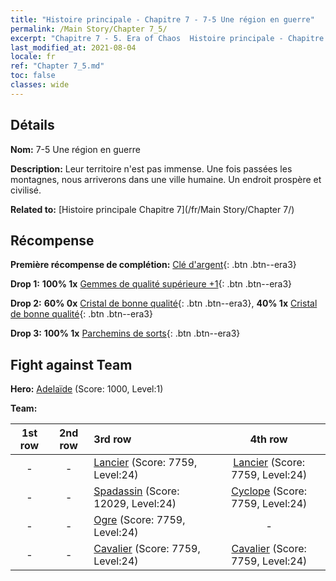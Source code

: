```yaml
---
title: "Histoire principale - Chapitre 7 - 7-5 Une région en guerre"
permalink: /Main Story/Chapter 7_5/
excerpt: "Chapitre 7 - 5. Era of Chaos  Histoire principale - Chapitre 7_5. 7-5 Une région en guerre"
last_modified_at: 2021-08-04
locale: fr
ref: "Chapter 7_5.md"
toc: false
classes: wide
---
```


## Détails

 **Nom:** 7-5 Une région en guerre

 **Description:** Leur territoire n'est pas immense. Une fois passées les montagnes, nous arriverons dans une ville humaine. Un endroit prospère et civilisé.

 **Related to:** [Histoire principale Chapitre 7](/fr/Main Story/Chapter 7/)

## Récompense

 **Première récompense de complétion:** [Clé d'argent](/ItemsFR/con_693/){: .btn .btn--era3}

 **Drop 1:** **100% 1x** [Gemmes de qualité supérieure +1](/ItemsFR/mat_23/){: .btn .btn--era3}

 **Drop 2:** **60% 0x** [Cristal de bonne qualité](/ItemsFR/mat_17/){: .btn .btn--era3}, **40% 1x** [Cristal de bonne qualité](/ItemsFR/mat_17/){: .btn .btn--era3}

 **Drop 3:** **100% 1x** [Parchemins de sorts](/ItemsFR/con_694/){: .btn .btn--era3}


## Fight against Team
 **Hero:** [Adelaïde](/fr/heroes/Adelaide/) (Score: 1000, Level:1)

 **Team:**


  | 1st row | 2nd row | 3rd row | 4th row |
  |:----:|:----:|:----|:----:|
  | - | - | [Lancier](/fr/units/Pikeman/) (Score: 7759, Level:24)  | [Lancier](/fr/units/Pikeman/) (Score: 7759, Level:24)  |
  | - | - | [Spadassin](/fr/units/Swordsman/) (Score: 12029, Level:24)  | [Cyclope](/fr/units/Cyclops/) (Score: 7759, Level:24)  |
  | - | - | [Ogre](/fr/units/Ogre/) (Score: 7759, Level:24)  | - |
  | - | - | [Cavalier](/fr/units/Cavalier/) (Score: 7759, Level:24)  | [Cavalier](/fr/units/Cavalier/) (Score: 7759, Level:24)  |


